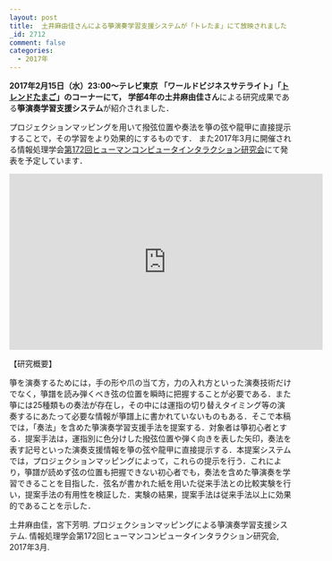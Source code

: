 ```yaml
---
layout: post
title:  土井麻由佳さんによる箏演奏学習支援システムが「トレたま」にて放映されました
_id: 2712
comment: false
categories:
  - 2017年
---
```


**2017年2月15日（水）23:00～テレビ東京 「ワールドビジネスサテライト」「[トレンドたまご](http://www.tv-tokyo.co.jp/mv/wbs/trend_tamago/post_126699/)」**のコーナーにて，
学部4年の**土井麻由佳さん**による研究成果である**箏演奏学習支援システム**が紹介されました．

プロジェクションマッピングを用いて撥弦位置や奏法を箏の弦や龍甲に直接提示することで，その学習をより効果的にするものです．
また2017年3月に開催される情報処理学会[第172回ヒューマンコンピュータインタラクション研究会](http://www.sighci.jp/events/view/48)にて発表を予定しています．




<iframe width="560" height="315" src="https://www.youtube.com/embed/0jsVv6HLSqs" frameborder="0" allowfullscreen></iframe>


【研究概要】

箏を演奏するためには，手の形や爪の当て方，力の入れ方といった演奏技術だけでなく，箏譜を読み弾くべき弦の位置を瞬時に把握することが必要である．また箏には25種類もの奏法が存在し，その中には運指の切り替えタイミング等の演奏するにあたって必要な情報が箏譜上に書かれていないものもある．そこで本稿では，「奏法」を含めた箏演奏学習支援手法を提案する．対象者は箏初心者とする．提案手法は，運指別に色分けした撥弦位置や弾く向きを表した矢印，奏法を表す記号といった演奏支援情報を箏の弦や龍甲に直接提示する．本提案システムでは，プロジェクションマッピングによって，これらの提示を行う．これにより，箏譜が読めず弦の位置も把握できない初心者でも，奏法を含めた箏演奏を学習できることを目指した．弦名が書かれた紙を用いた従来手法との比較実験を行い，提案手法の有用性を検証した．実験の結果，提案手法は従来手法以上に効果的であることを示した．

土井麻由佳，宮下芳明. プロジェクションマッピングによる箏演奏学習支援システム. 情報処理学会第172回ヒューマンコンピュータインタラクション研究会, 2017年3月.
